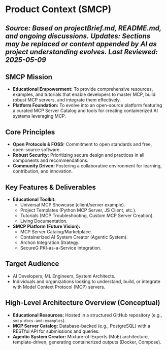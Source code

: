 # Product Context (SMCP)
*Source: Based on projectBrief.md, README.md, and ongoing discussions.*
*Updates: Sections may be replaced or content appended by AI as project understanding evolves.*
*Last Reviewed: 2025-05-09*
---
## SMCP Mission
* **Educational Empowerment:** To provide comprehensive resources, examples, and tutorials that enable developers to master MCP, build robust MCP servers, and integrate them effectively.
* **Platform Foundation:** To evolve into an open-source platform featuring a curated MCP Server Catalog and tools for creating containerized AI systems leveraging MCP.

## Core Principles
* **Open Protocols & FOSS:** Commitment to open standards and free, open-source software.
* **Robust Security:** Prioritizing secure design and practices in all components and recommendations.
* **Community Driven:** Fostering a collaborative environment for learning, contribution, and innovation.

## Key Features & Deliverables
*   **Educational Toolkit:**
    *   Universal MCP Showcase (client/server example).
    *   Project Templates (Python MCP Server, JS Client, etc.).
    *   Tutorials (MCP Troubleshooting, Custom MCP Server Creation).
    *   Living Documentation.
*   **SMCP Platform (Future Vision):**
    *   MCP Server Catalog/Marketplace.
    *   Containerized AI System Creator (Agentic System).
    *   Archon Integration Strategy.
    *   SecureG PKI-as-a-Service Integration.

## Target Audience
* AI Developers, ML Engineers, System Architects.
* Individuals and organizations looking to understand, build, or integrate with Model Context Protocol (MCP) servers.

## High-Level Architecture Overview (Conceptual)
*   **Educational Resources:** Hosted in a structured GitHub repository (e.g., `smcp-docs-and-examples`).
*   **MCP Server Catalog:** Database-backed (e.g., PostgreSQL) with a RESTful API for submissions and queries.
*   **Agentic System Creator:** Mixture-of-Experts (MoE) architecture, template-driven, generating containerized outputs (Docker, Compose).
